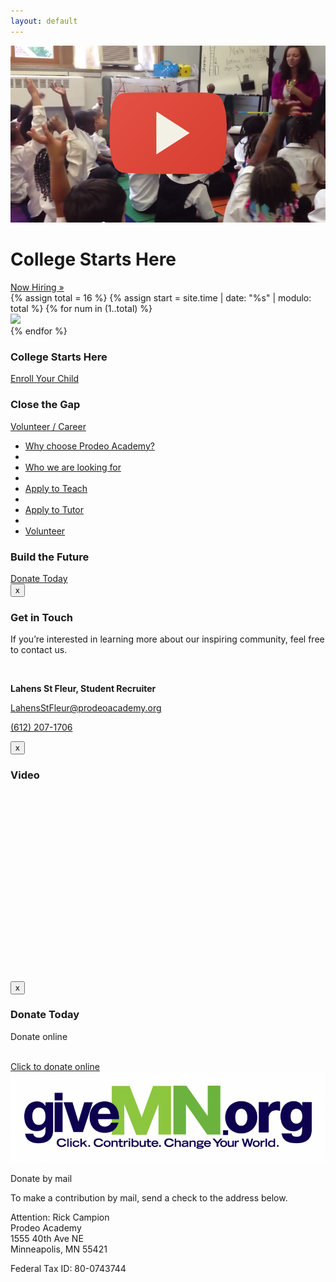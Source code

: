 ```yaml
---
layout: default
---
```


<div class='container'>
    <div class='carousel slide'>
        <div class='carousel-inner'>
            <div class='container'>
                <div class='carousel-caption'>
                    <a id='youtube-link' href='#youtube-modal' data-toggle='modal'>
                        <img class='pull-left' data-position='top' rel='tooltip' src='/assets/youtube.png' title='Watch our video'>
                    </a>
                    <h1>College Starts Here</h1>
                    <a class='btn' href='/get_involved/work_at_prodeo'>Now Hiring &raquo;</a>
                </div>
            </div>
            {% assign total = 16 %}
            {% assign start = site.time | date: "%s" | modulo: total %}
            {% for num in (1..total) %}
                <div class='{% if forloop.index0 == start %} active {% endif %}item'>
                    <img src='/assets/index/{{ num }}.jpg'>
                </div>
            {% endfor %}
        </div>
    </div>
</div>
<div class='container'>
    <div class='row center' id='index'>
        <div class='span4'>
            <div class='hero-unit' id='families'>
                <h3>College Starts Here</h3>
                <div class='btn-group dropup'>
                    <a class='btn btn-large dropdown-toggle' href='/enroll'>
                        Enroll Your Child
                    </a>
                </div>
            </div>
        </div>
        <div class='span4'>
            <div class='hero-unit' id='donors'>
                <h3>Close the Gap</h3>
                <div class='btn-group dropup'>
                    <a class='btn btn-large dropdown-toggle' data-toggle='dropdown' href='#'>
                        Volunteer / Career
                        <span class='caret'></span>
                    </a>
                    <ul class='dropdown-menu'>
                        <li>
                            <a href='/assets/handout_one.pdf' target='_blank'>Why choose Prodeo Academy?</a>
                        </li>
                        <li class='divider'></li>
                        <li>
                            <a href='/assets/handout_four.pdf' target='_blank'>Who we are looking for</a>
                        </li>
                        <li class='divider'></li>
                        <li>
                            <a href='/contact/apply_to_teach'>Apply to Teach</a>
                        </li>
                        <li class='divider'></li>
                        <li>
                            <a href='/contact/apply_to_tutor'>Apply to Tutor</a>
                        </li>
                        <li class='divider'></li>
                        <li>
                            <a href='/contact/volunteer'>Volunteer</a>
                        </li>
                    </ul>
                </div>
            </div>
        </div>
        <div class='span4'>
            <div class='hero-unit' id='tutors'>
                <h3>Build the Future</h3>
                <div class='btn-group dropup'>
                    <a class='btn btn-large' data-toggle='modal' href='#donate'>Donate Today</a>
                </div>
            </div>
        </div>
    </div>
</div>
<div class='modal hide fade' id='stay-in-touch'>
    <div class='modal-header'>
        <button class='close' data-dismiss='modal' type='button'>x</button>
        <h3>Get in Touch</h3>
    </div>
    <div class='modal-body'>
        <p class='lead'>If you’re interested in learning more about our inspiring community, feel free to contact us.</p>
        <br>
        <p>
            <b>Lahens St Fleur, Student Recruiter</b>
        </p>
        <p>
            <a href='mailto:LahensStFleur@prodeoacademy.org'>LahensStFleur@prodeoacademy.org</a>
        </p>
        <p>
            <a href='tel:6122071706'>(612) 207-1706</a>
        </p>
    </div>
</div>
<div class='modal hide fade' id='youtube-modal'>
    <div class='modal-header'>
        <button class='close' data-dismiss='modal' id='stop-video' type='button'>x</button>
        <h3>Video</h3>
    </div>
    <div class='modal-body'>
        <iframe allowfullscreen frameborder='0' height='300px' id='video' ssrc='//www.youtube.com/embed/QmSOaDtUN74?autoplay=1' width='530px'></iframe>
    </div>
</div>
<div class='modal hide fade' id='donate'>
    <div class='modal-header'>
        <button class='close' data-dismiss='modal' id='stop-video' type='button'>x</button>
        <h3>Donate Today</h3>
    </div>
    <div class='modal-body'>
        <div class='row-fluid'>
            <div class='span7'>
                <div id='razoo_donation_widget'>
                    <p class='lead'>Donate online</p>
                    <br>
                    <div class='center'>
                        <a href='http://www.razoo.com/story/Education-Prodeo-Academy' target='_blank'>
                            <span>Click to donate online</span>
                            <img src='/assets/givemn.png'>
                        </a>
                    </div>
                </div>
                <script type='text/javascript'>
                    var r_params = {
                        "title":"Prodeo Academy",
                        "short_description":"Help close the achievement gap in MN! We are thankful for any level of support.",
                        "long_description":"Prodeo Academy is a K-8, free, public charter school in Minneapolis. From the first day of kindergarten, we are preparing our children for college. At Prodeo Academy, every student is engaged in learning. We provide individualized instruction for every child. Excellence is our standard, for both students and teachers. At Prodeo Academy we close the achievement gap by using the best practices in education from the top academic schools in the country. Results matter:   we strive to produce results that are among the highest performing schools in the country. Together with our families, we provide a structure and culture of success.",
                        "color":"#212359",
                        "donation_options": {
                            25: "",
                            50: "",
                            75: "",
                            100: "",
                        },
                        "image":"http://prodeoacademy.org/assets/logo.png"
                    };
                    var r_identifier='Education-Prodeo-Academy';
                </script>
                <script id='razoo_widget_loader_script' src='https://www.razoo.com/javascripts/widget_loader.js' type='text/javascript'></script>
            </div>
            <div class='span5'>
                <p class='lead'>Donate by mail</p>
                <p>To make a contribution by mail, send a check to the address below.</p>
                <p>
                    Attention: Rick Campion
                    <br>
                    Prodeo Academy
                    <br>
                    1555 40th Ave NE
                    <br>
                    Minneapolis, MN 55421
                </p>
                <p>Federal Tax ID: 80-0743744</p>
            </div>
        </div>
    </div>
</div>

